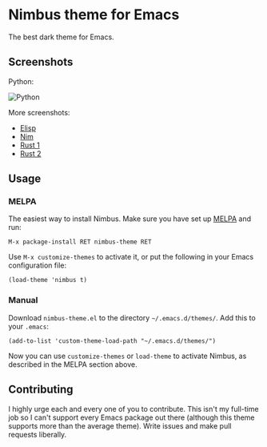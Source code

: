# Nimbus theme for Emacs

The best dark theme for Emacs.

## Screenshots

Python:

![Python](http://i.imgur.com/2Ij1ROs.png)

More screenshots:

- [Elisp](http://i.imgur.com/iSXPuqB.png)
- [Nim](https://i.imgur.com/nPLOtwL.png)
- [Rust 1](https://i.imgur.com/aC2ITgM.png)
- [Rust 2](https://i.imgur.com/2oYvqKk.png)

## Usage

### MELPA

The easiest way to install Nimbus. Make sure you have set up [MELPA](http://melpa.milkbox.net/#/getting-started) and run:

```
M-x package-install RET nimbus-theme RET
```

Use `M-x customize-themes` to activate it, or put the following in your Emacs configuration file:

```elisp
(load-theme 'nimbus t)
```

### Manual

Download `nimbus-theme.el` to the directory `~/.emacs.d/themes/`. Add this to your `.emacs`:

```elisp
(add-to-list 'custom-theme-load-path "~/.emacs.d/themes/")
```

Now you can use `customize-themes` or `load-theme` to activate Nimbus, as described in the MELPA section above.

## Contributing

I highly urge each and every one of you to contribute. This isn't my full-time job so I can't support every Emacs package out there (although this theme supports more than the average theme). Write issues and make pull requests liberally.
